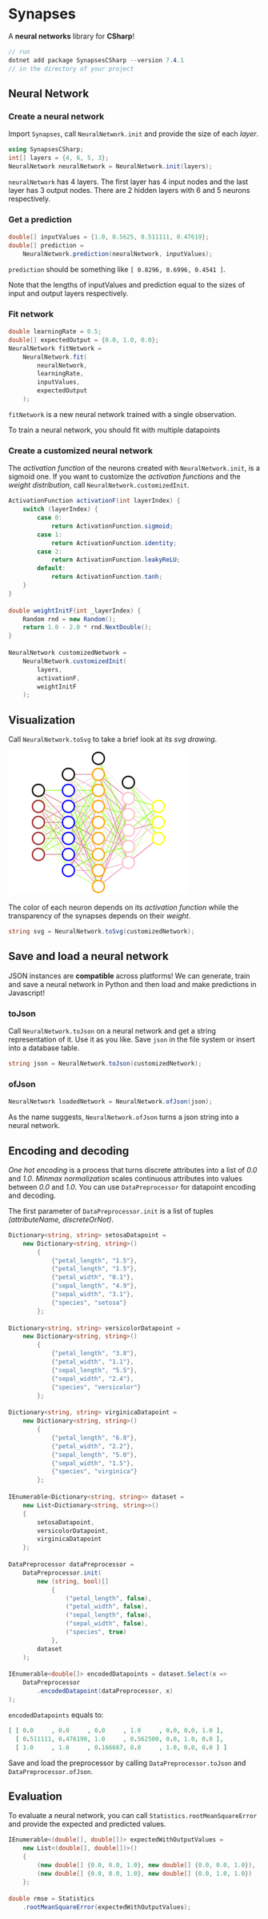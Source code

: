 # Synapses

A **neural networks** library for **CSharp**!

```csharp
// run
dotnet add package SynapsesCSharp --version 7.4.1
// in the directory of your project
```

## Neural Network

### Create a neural network

Import `Synapses`, call `NeuralNetwork.init` and provide the size of each _layer_.

```csharp
using SynapsesCSharp;
int[] layers = {4, 6, 5, 3};
NeuralNetwork neuralNetwork = NeuralNetwork.init(layers);
```
`neuralNetwork` has 4 layers. The first layer has 4 input nodes and the last layer has 3 output nodes.
There are 2 hidden layers with 6 and 5 neurons respectively.

### Get a prediction

```csharp
double[] inputValues = {1.0, 0.5625, 0.511111, 0.47619};
double[] prediction =
    NeuralNetwork.prediction(neuralNetwork, inputValues);
```

`prediction` should be something like `[ 0.8296, 0.6996, 0.4541 ]`.

Note that the lengths of inputValues and prediction equal to the sizes of input and output layers respectively.

### Fit network

```csharp
double learningRate = 0.5;
double[] expectedOutput = {0.0, 1.0, 0.0};
NeuralNetwork fitNetwork =
    NeuralNetwork.fit(
        neuralNetwork,
        learningRate,
        inputValues,
        expectedOutput
    );
```

`fitNetwork` is a new neural network trained with a single observation.

To train a neural network, you should fit with multiple datapoints

### Create a customized neural network

The _activation function_ of the neurons created with `NeuralNetwork.init`, is a sigmoid one.
If you want to customize the _activation functions_ and the _weight distribution_, call `NeuralNetwork.customizedInit`.

```csharp
ActivationFunction activationF(int layerIndex) {
    switch (layerIndex) {
        case 0:
            return ActivationFunction.sigmoid;
        case 1:
            return ActivationFunction.identity;
        case 2:
            return ActivationFunction.leakyReLU;
        default:
            return ActivationFunction.tanh;
    }
}

double weightInitF(int _layerIndex) {
    Random rnd = new Random();
    return 1.0 - 2.0 * rnd.NextDouble();
}

NeuralNetwork customizedNetwork =
    NeuralNetwork.customizedInit(
        layers,
        activationF,
        weightInitF
    );
```

## Visualization

Call `NeuralNetwork.toSvg` to take a brief look at its _svg drawing_.

![Network Drawing](https://github.com/mrdimosthenis/Synapses/blob/master/network-drawing.png?raw=true)

The color of each neuron depends on its _activation function_
while the transparency of the synapses depends on their _weight_.

```csharp
string svg = NeuralNetwork.toSvg(customizedNetwork);
```

## Save and load a neural network

JSON instances are **compatible** across platforms!
We can generate, train and save a neural network in Python
and then load and make predictions in Javascript!

### toJson

Call `NeuralNetwork.toJson` on a neural network and get a string representation of it.
Use it as you like. Save `json` in the file system or insert into a database table.

```csharp
string json = NeuralNetwork.toJson(customizedNetwork);
```

### ofJson

```csharp
NeuralNetwork loadedNetwork = NeuralNetwork.ofJson(json);
```

As the name suggests, `NeuralNetwork.ofJson` turns a json string into a neural network.

## Encoding and decoding

_One hot encoding_ is a process that turns discrete attributes into a list of _0.0_ and _1.0_.
_Minmax normalization_ scales continuous attributes into values between _0.0_ and _1.0_.
You can use `DataPreprocessor` for datapoint encoding and decoding.

The first parameter of `DataPreprocessor.init` is a list of tuples _(attributeName, discreteOrNot)_.

```csharp
Dictionary<string, string> setosaDatapoint =
    new Dictionary<string, string>()
        {
            {"petal_length", "1.5"},
            {"petal_length", "1.5"},
            {"petal_width", "0.1"},
            {"sepal_length", "4.9"},
            {"sepal_width", "3.1"},
            {"species", "setosa"}
        };

Dictionary<string, string> versicolorDatapoint =
    new Dictionary<string, string>()
        {
            {"petal_length", "3.8"},
            {"petal_width", "1.1"},
            {"sepal_length", "5.5"},
            {"sepal_width", "2.4"},
            {"species", "versicolor"}
        };

Dictionary<string, string> virginicaDatapoint =
    new Dictionary<string, string>()
        {
            {"petal_length", "6.0"},
            {"petal_width", "2.2"},
            {"sepal_length", "5.0"},
            {"sepal_width", "1.5"},
            {"species", "virginica"}
        };

IEnumerable<Dictionary<string, string>> dataset =
    new List<Dictionary<string, string>>()
    {
        setosaDatapoint,
        versicolorDatapoint,
        virginicaDatapoint
    };

DataPreprocessor dataPreprocessor =
    DataPreprocessor.init(
        new (string, bool)[]
            {
                ("petal_length", false),
                ("petal_width", false),
                ("sepal_length", false),
                ("sepal_width", false),
                ("species", true)
            },
        dataset
    );

IEnumerable<double[]> encodedDatapoints = dataset.Select(x =>
    DataPreprocessor
        .encodedDatapoint(dataPreprocessor, x)
);
```

`encodedDatapoints` equals to:

```json
[ [ 0.0     , 0.0     , 0.0     , 1.0     , 0.0, 0.0, 1.0 ],
  [ 0.511111, 0.476190, 1.0     , 0.562500, 0.0, 1.0, 0.0 ],
  [ 1.0     , 1.0     , 0.166667, 0.0     , 1.0, 0.0, 0.0 ] ]
```

Save and load the preprocessor by calling `DataPreprocessor.toJson` and `DataPreprocessor.ofJson`.

## Evaluation

To evaluate a neural network, you can call `Statistics.rootMeanSquareError` and provide the expected and predicted values.

```csharp
IEnumerable<(double[], double[])> expectedWithOutputValues =
    new List<(double[], double[])>()
    {
        (new double[] {0.0, 0.0, 1.0}, new double[] {0.0, 0.0, 1.0}),
        (new double[] {0.0, 0.0, 1.0}, new double[] {0.0, 1.0, 1.0})
    };

double rmse = Statistics
    .rootMeanSquareError(expectedWithOutputValues);
```
